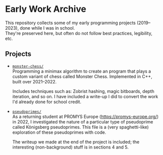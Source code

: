 # Early Work Archive

This repository collects some of my early programming projects (2019–2023), done while I was in school.  
They're preserved here, but often do not follow best practices, legibility, etc.

## Projects

- [`monster-chess/`](./monster-chess/)  
  Programming a minimax algorithm to create an program that plays a custom variant of chess called Monster Chess. Implemented in C++, built over 2021–2022.
  
  Includes techniques such as: Zobrist hashing, magic bitboards, depth iteration, and so on.
  I have included a write-up I did to convert the work I'd already done for school credit.

- [`pseudoprimes/`](./pseudoprimes/)  
  As a returning student at PROMYS Europe (https://promys-europe.org/) in 2022, I investigated the nature of a particular type of pseudoprime called Königsberg pseudoprimes. This file is a (very spaghetti-like) exploration of these pseudoprimes with code.
  
  The writeup we made at the end of the project is included; the interesting (non-background) stuff is in sections 4 and 5.
